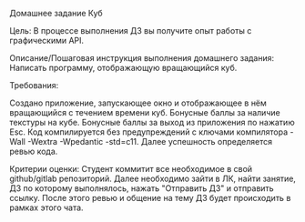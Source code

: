 Домашнее задание
Куб

Цель:
В процессе выполнения ДЗ вы получите опыт работы с графическими API.


Описание/Пошаговая инструкция выполнения домашнего задания:
Написать программу, отображающую вращающийся куб.

Требования:

Создано приложение, запускающее окно и отображающее в нём вращающийся с течением времени куб.
Бонусные баллы за наличие текстуры на кубе.
Бонусные баллы за выход из приложения по нажатию Esc.
Код компилируется без предупреждений с ключами компилятора -Wall -Wextra -Wpedantic -std=c11.
Далее успешность определяется ревью кода.

Критерии оценки:
Cтудент коммитит все необходимое в свой github/gitlab репозиторий.
Далее необходимо зайти в ЛК, найти занятие, ДЗ по которому выполнялось, нажать "Отправить ДЗ" и отправить ссылку.
После этого ревью и общение на тему ДЗ будет происходить в рамках этого чата.